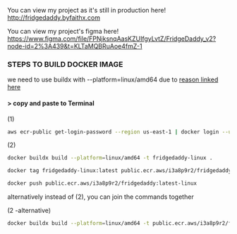 You can view my project as it's still in production here!
http://fridgedaddy.byfaithx.com

You can view my project's figma here!
https://www.figma.com/file/FPNjksnqAasKZUIfgyLvtZ/FridgeDaddy_v2?node-id=2%3A439&t=KLTaMQBRuAoe4fmZ-1

### STEPS TO BUILD DOCKER IMAGE

we need to use buildx with --platform=linux/amd64 due to
[reason linked here](https://blog.jaimyn.dev/how-to-build-multi-architecture-docker-images-on-an-m1-mac/)

#### > copy and paste to Terminal

(1)

```sh
aws ecr-public get-login-password --region us-east-1 | docker login --username AWS --password-stdin public.ecr.aws/i3a8p9r2
```

(2)

```sh
docker buildx build --platform=linux/amd64 -t fridgedaddy-linux .
```

```sh
docker tag fridgedaddy-linux:latest public.ecr.aws/i3a8p9r2/fridgedaddy:latest-linux
```

```sh
docker push public.ecr.aws/i3a8p9r2/fridgedaddy:latest-linux
```

alternatively instead of (2), you can join the commands together

(2 -alternative)

```sh
docker buildx build --platform=linux/amd64 -t public.ecr.aws/i3a8p9r2/fridgedaddy-linux:latest .
```

